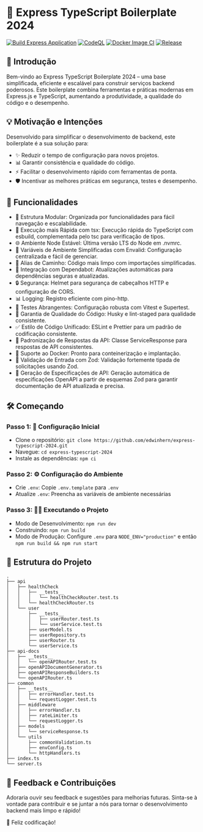 # 🚀 Express TypeScript Boilerplate 2024

[![Build Express Application](https://github.com/edwinhern/express-typescript-2024/actions/workflows/build.yml/badge.svg?branch=master)](https://github.com/edwinhern/express-typescript-2024/actions/workflows/build.yml)
[![CodeQL](https://github.com/edwinhern/express-typescript-2024/actions/workflows/codeql.yml/badge.svg?branch=master)](https://github.com/edwinhern/express-typescript-2024/actions/workflows/codeql.yml)
[![Docker Image CI](https://github.com/edwinhern/express-typescript-2024/actions/workflows/docker-image.yml/badge.svg?branch=master)](https://github.com/edwinhern/express-typescript-2024/actions/workflows/docker-image.yml)
[![Release](https://github.com/edwinhern/express-typescript-2024/actions/workflows/release.yml/badge.svg?branch=master)](https://github.com/edwinhern/express-typescript-2024/actions/workflows/release.yml)

## 🌟 Introdução

Bem-vindo ao Express TypeScript Boilerplate 2024 – uma base simplificada, eficiente e escalável para construir serviços backend poderosos. Este boilerplate combina ferramentas e práticas modernas em Express.js e TypeScript, aumentando a produtividade, a qualidade do código e o desempenho.

## 💡 Motivação e Intenções

Desenvolvido para simplificar o desenvolvimento de backend, este boilerplate é a sua solução para:

- ✨ Reduzir o tempo de configuração para novos projetos.
- 📊 Garantir consistência e qualidade do código.
- ⚡ Facilitar o desenvolvimento rápido com ferramentas de ponta.
- 🛡️ Incentivar as melhores práticas em segurança, testes e desempenho.

## 🚀 Funcionalidades

- 📁 Estrutura Modular: Organizada por funcionalidades para fácil navegação e escalabilidade.
- 💨 Execução mais Rápida com tsx: Execução rápida do TypeScript com esbuild, complementada pelo tsc para verificação de tipos.
- 🌐 Ambiente Node Estável: Última versão LTS do Node em .nvmrc.
- 🔧 Variáveis de Ambiente Simplificadas com Envalid: Configuração centralizada e fácil de gerenciar.
- 🔗 Alias de Caminho: Código mais limpo com importações simplificadas.
- 🔄 Integração com Dependabot: Atualizações automáticas para dependências seguras e atualizadas.
- 🔒 Segurança: Helmet para segurança de cabeçalhos HTTP e configuração de CORS.
- 📊 Logging: Registro eficiente com pino-http.
- 🧪 Testes Abrangentes: Configuração robusta com Vitest e Supertest.
- 🔑 Garantia de Qualidade do Código: Husky e lint-staged para qualidade consistente.
- ✅ Estilo de Código Unificado: ESLint e Prettier para um padrão de codificação consistente.
- 📃 Padronização de Respostas da API: Classe ServiceResponse para respostas de API consistentes.
- 🐳 Suporte ao Docker: Pronto para conteinerização e implantação.
- 📝 Validação de Entrada com Zod: Validação fortemente tipada de solicitações usando Zod.
- 🧩 Geração de Especificações de API: Geração automática de especificações OpenAPI a partir de esquemas Zod para garantir documentação de API atualizada e precisa.

## 🛠️ Começando

### Passo 1: 🚀 Configuração Inicial

- Clone o repositório: `git clone https://github.com/edwinhern/express-typescript-2024.git`
- Navegue: `cd express-typescript-2024`
- Instale as dependências: `npm ci`

### Passo 2: ⚙️ Configuração do Ambiente

- Crie `.env`: Copie `.env.template` para `.env`
- Atualize `.env`: Preencha as variáveis de ambiente necessárias

### Passo 3: 🏃‍♂️ Executando o Projeto

- Modo de Desenvolvimento: `npm run dev`
- Construindo: `npm run build`
- Modo de Produção: Configure `.env` para `NODE_ENV="production"` e então `npm run build && npm run start`

## 📁 Estrutura do Projeto


```
.
├── api
│   ├── healthCheck
│   │   ├── __tests__
│   │   │   └── healthCheckRouter.test.ts
│   │   └── healthCheckRouter.ts
│   └── user
│       ├── __tests__
│       │   ├── userRouter.test.ts
│       │   └── userService.test.ts
│       ├── userModel.ts
│       ├── userRepository.ts
│       ├── userRouter.ts
│       └── userService.ts
├── api-docs
│   ├── __tests__
│   │   └── openAPIRouter.test.ts
│   ├── openAPIDocumentGenerator.ts
│   ├── openAPIResponseBuilders.ts
│   └── openAPIRouter.ts
├── common
│   ├── __tests__
│   │   ├── errorHandler.test.ts
│   │   └── requestLogger.test.ts
│   ├── middleware
│   │   ├── errorHandler.ts
│   │   ├── rateLimiter.ts
│   │   └── requestLogger.ts
│   ├── models
│   │   └── serviceResponse.ts
│   └── utils
│       ├── commonValidation.ts
│       ├── envConfig.ts
│       └── httpHandlers.ts
├── index.ts
└── server.ts

```

## 🤝 Feedback e Contribuições

Adoraria ouvir seu feedback e sugestões para melhorias futuras. Sinta-se à vontade para contribuir e se juntar a nós para tornar o desenvolvimento backend mais limpo e rápido!

🎉 Feliz codificação!
